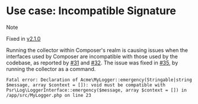 # Use case: Incompatible Signature

> [!NOTE]
> Fixed in [v2.1.0](https://github.com/olvlvl/composer-attribute-collector/releases/tag/v2.1.0)

Running the collector within Composer's realm is causing issues when the interfaces used by Composer
are incompatible with those used by the codebase, as reported by [#31][] and [#32][]. The issue was
fixed in [#35][], by running the collector as a command.

```
Fatal error: Declaration of Acme\MyLogger::emergency(Stringable|string $message, array $context = []): void must be compatible with Psr\Log\LoggerInterface::emergency($message, array $context = []) in /app/src/MyLogger.php on line 23
```

[#31]: https://github.com/olvlvl/composer-attribute-collector/issues/31
[#32]: https://github.com/olvlvl/composer-attribute-collector/issues/32
[#35]: https://github.com/olvlvl/composer-attribute-collector/pull/35
